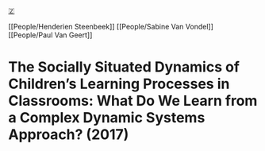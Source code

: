 [🇿](zotero://select/groups/5641742/items/4PZLWQ3N)

[[People/Henderien Steenbeek]] [[People/Sabine Van Vondel]] [[People/Paul Van Geert]] 
# The Socially Situated Dynamics of Children’s Learning Processes in Classrooms: What Do We Learn from a Complex Dynamic Systems Approach? (2017)

